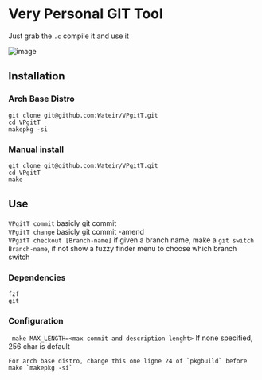# Very Personal GIT Tool

Just grab the `.c` compile it and use it

![image](https://github.com/user-attachments/assets/50cc89cd-9d35-41c7-9f3d-f44b2749e19c)

## Installation

### Arch Base Distro
```
git clone git@github.com:Wateir/VPgitT.git
cd VPgitT
makepkg -si
```


### Manual install
```
git clone git@github.com:Wateir/VPgitT.git
cd VPgitT
make
```

## Use

`VPgitT commit` basicly git commit  
`VPgitT change` basicly git commit -amend  
`VPgitT checkout [Branch-name]` if given a branch name, make a  `git switch Branch-name`, if not show a fuzzy finder menu to choose which branch switch  

### Dependencies
 `fzf`  
 `git`  

### Configuration

` make MAX_LENGTH=<max commit and description lenght>` If none specified, 256 char is default  

	For arch base distro, change this one ligne 24 of `pkgbuild` before make `makepkg -si`
